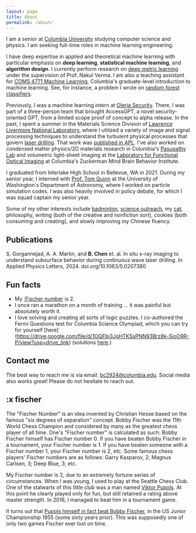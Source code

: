 ```yaml
---
layout: page
title: About
permalink: /about/
---
```

<script src="https://cdn.jsdelivr.net/gh/ncase/nutshell/nutshell.js"></script>
<script>
Nutshell.setOptions({
    startOnLoad: true, // Start Nutshell on load? (default: true)
    lang: 'en', // Language (default: 'en', which is English)
    dontEmbedHeadings: true, // If 'true', removes the "embed this as a nutshell" option on headings
});
</script>
I am a senior at [Columbia University](https://columbia.edu) studying computer science and physics. I am seeking full-time roles in machine learning engineering. 

I have deep expertise in applied and theoretical machine learning with particular emphasis on **deep learning**, **statistical machine learning**, and **algorithm design**. I currently perform research on [deep metric learning](https://hav4ik.github.io/articles/deep-metric-learning-survey/) under the supervision of Prof. Nakul Verma. I am also a teaching assistant for [COMS 4771 Machine Learning](https://www.cs.columbia.edu/~verma/classes/ml/index.html), Columbia's graduate-level introduction to machine learning. See, for instance, a problem I wrote on [random forest classifiers](https://drive.google.com/file/d/1l0DGCNfhwsegyLGcotbwSJFcIHIi2Awo/view?usp=drive_link).

Previously, I was a machine learning intern at [Oleria Security](https://www.oleria.com/). There, I was part of a three-person team that brought AccessGPT, a novel security-oriented GPT, from a limited scope proof of concept to alpha release. In the past, I spent a summer in the Materials Science Division of [Lawrence Livermore National Laboratory](https://pls.llnl.gov/research-and-development/materials-science), where I utilized a variety of image and signal processing techniques to understand the turbulent physical processes that govern [laser drilling](https://en.wikipedia.org/wiki/Laser_drilling). That work was [published in APL](https://pubs.aip.org/aip/apl/article/125/6/064104/3306698). I've also worked on condensed matter physics/2D materials research in Columbia's [Pasupathy Lab](https://anp-lab.physics.columbia.edu/) and volumetric light-sheet imaging at the [Laboratory for Functional Optical Imaging](https://hillmanlab.zuckermaninstitute.columbia.edu/) at Columbia's Zuckerman Mind Brain Behavior Institute.

I graduated from Interlake High School in Bellevue, WA in 2021. During my senior year, I interned with [Prof. Tom Quinn](https://nbody.shop/) at the University of Washington's Department of Astronomy, where I worked on particle simulation codes. I was also heavily involved in policy debate, for which I was squad captain my senior year.

Some of my other interests include [badminton](http://www.columbia.edu/cu/badminton/), [science outreach](https://www.thecolumbiasciencereview.com/), my [cat](https://www.instagram.com/r.omeow/?hl=en), philosophy, writing (both of the creative and nonfiction sort), cookies (both consuming and creating), and slowly improving my Chinese fluency.

## Publications
S. Gorgannejad, A. A. Martin, and **B. Chen** et. al. In situ x-ray imaging to understand subsurface behavior during continuous wave laser drilling. In Applied Physics Letters, 2024. doi.org/10.1063/5.0207380

## Fun facts
* My [:Fischer number](#fischer) is 2.
* I once ran a marathon on a month of training ... it was painful but absolutely worth it.
* I love solving and creating all sorts of logic puzzles. I co-authored the Fermi Questions test for Columbia Science Olympiad, which you can try for yourself [here] (https://drive.google.com/file/d/1OQFbj3JgHTKSsPNN93Brz8k-SioO9R-P/view?usp=drive_link) (solutions [here](https://drive.google.com/file/d/1fwN97vWjpIehBmOTZG1rIlCjGIVh9rHY/view?usp=drive_link).)

## Contact me

The best way to reach me is via email: [bc2924@columbia.edu](mailto:bc2924@columbia.edu). Social media also works great! Please do not hesitate to reach out.

## :x fischer
The "Fischer Number" is an idea invented by Christian Hesse based on the famous "six degrees of separation" concept. Bobby Fischer was the 11th World Chess Champion and considered by many as the greatest chess player of all time. One's "Fischer number" is calculated as such: Bobby Fischer himself has Fischer number 0. If you have beaten Bobby Fischer in a tournament, your Fischer number is 1. If you have beaten someone with a Fischer number 1, your Fischer number is 2, etc. Some famous chess players' Fischer numbers are as follows: Garry Kasparov, 2; Magnus Carlsen, 3; Deep Blue, 3; etc.

My Fischer number is 2, due to an extremely fortune series of circumstances. When I was young, I used to play at the Seattle Chess Club. One of the stalwarts of this little club was a man named [Viktor Pupols](https://en.wikipedia.org/wiki/Viktors_Pupols). At this point he clearly played only for fun, but still retained a rating above master strength. In 2016, I managed to beat him in a tournament game.

It turns out that [Pupols himself in fact beat Bobby Fischer](https://www.chessgames.com/perl/chessgame?gid=1044024), in the US Junior Championship 1955 (some sixty years prior). This was supposedly one of only two games Fischer ever lost on time.
